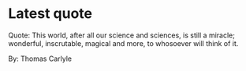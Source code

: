 # Latest quote 

Quote: This world, after all our science and sciences, is still a miracle; wonderful, inscrutable, magical and more, to whosoever will think of it. 

By: Thomas Carlyle